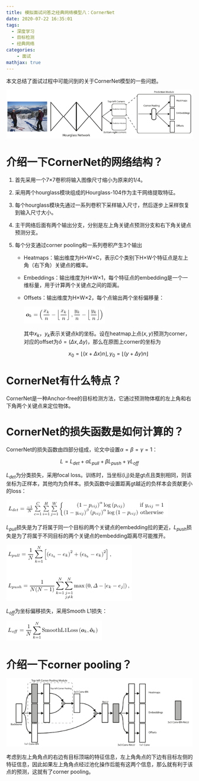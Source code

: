 ```yaml
---
title: 模拟面试问答之经典网络模型八：CornerNet
date: 2020-07-22 16:35:01
tags:
  - 深度学习
  - 目标检测
  - 经典网络
categories:
    - 面试
mathjax: true
---
```


本文总结了面试过程中可能问到的关于CornerNet模型的一些问题。

![1](./CornerNet.assets/1.png)

<!--more-->

# 介绍一下CornerNet的网络结构？

1. 首先采用一个7×7卷积将输入图像尺寸缩小为原来的1/4。

2. 采用两个hourglass模块组成的Hourglass-104作为主干网络提取特征。

3. 每个hourglass模块先通过一系列卷积下采样输入尺寸，然后逐步上采样恢复到输入尺寸大小。

4. 主干网络后面有两个输出分支，分别是左上角关键点预测分支和右下角关键点预测分支。

5. 每个分支通过corner pooling和一系列卷积产生3个输出

   - Heatmaps：输出维度为H×W×C，表示C个类别下H×W个特征点是左上角（右下角）关键点的概率。

   - Embeddings：输出维度为H×W×1，每个特征点的embedding是一个一维标量，用于计算两个关键点之间的距离。

   - Offsets：输出维度为H×W×2，每个点输出两个坐标偏移量：

     ![2](./CornerNet.assets/2.png)

     其中$x_k$，$y_k$表示关键点k的坐标。设在heatmap上点$(x,y)$预测为corner，对应的offset为$\hat o=(\Delta x, \Delta y)$，那么在原图上corner的坐标为

     $$x_0=\lfloor (x+\Delta x)n \rfloor,y_0=\lfloor (y+\Delta y)n\rfloor$$

# CornerNet有什么特点？

CornerNet是一种Anchor-free的目标检测方法，它通过预测物体框的左上角和右下角两个关键点来定位物体。

# CornerNet的损失函数是如何计算的？

CornerNet的损失函数由四部分组成，论文中设置$\alpha=\beta=\gamma=1$：

$$L=L_{det}+\alpha L_{pull}+\beta L_{push}+\gamma L_{off}$$

$L_{det}$为分类损失，采用focal loss。训练时，当坐标(i,j)处是gt点且类别相同，则该坐标为正样本，其他均为负样本。损失函数中设置距离gt越近的负样本会贡献更小的loss：

![3](./CornerNet.assets/3.png)

$L_{pull}$损失是为了将属于同一个目标的两个关键点的embedding拉的更近，$L_{push}$损失是为了将属于不同目标的两个关键点的embedding距离尽可能推开。

![4](./CornerNet.assets/4.png)

$L_{off}$为坐标偏移损失，采用Smooth L1损失：

![5](./CornerNet.assets/5.png)

# 介绍一下corner pooling？

![6](./CornerNet.assets/6.png)

考虑到左上角角点的右边有目标顶端的特征信息，左上角角点的下边有目标左侧的特征信息，因此如果左上角角点经过池化操作后能有这两个信息，那么就有利于该点的预测，这就有了corner pooling。